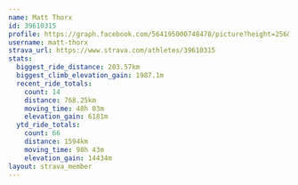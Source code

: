 ```yaml
---
name: Matt Thorx
id: 39610315
profile: https://graph.facebook.com/564195000748478/picture?height=256&width=256
username: matt-thorx
strava_url: https://www.strava.com/athletes/39610315
stats:
  biggest_ride_distance: 203.57km
  biggest_climb_elevation_gain: 1987.1m
  recent_ride_totals:
    count: 14
    distance: 768.25km
    moving_time: 48h 03m
    elevation_gain: 6181m
  ytd_ride_totals:
    count: 66
    distance: 1594km
    moving_time: 98h 43m
    elevation_gain: 14434m
layout: strava_member
--- 
```


